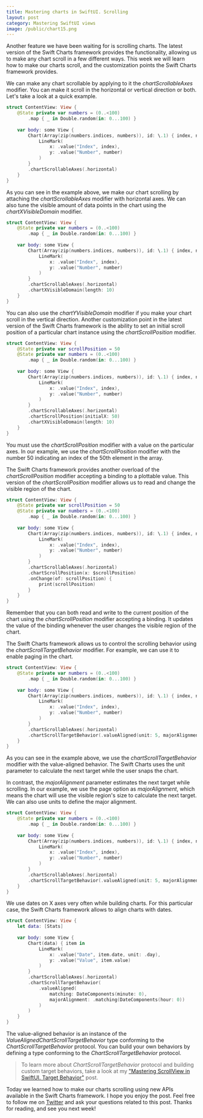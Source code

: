 ```yaml
---
title: Mastering charts in SwiftUI. Scrolling
layout: post
category: Mastering SwiftUI views
image: /public/chart15.png
---
```


Another feature we have been waiting for is scrolling charts. The latest version of the Swift Charts framework provides the functionality, allowing us to make any chart scroll in a few different ways. This week we will learn how to make our charts scroll, and the customization points the Swift Charts framework provides.

We can make any chart scrollable by applying to it the *chartScrollableAxes* modifier. You can make it scroll in the horizontal or vertical direction or both. Let's take a look at a quick example.

```swift
struct ContentView: View {
    @State private var numbers = (0..<100)
        .map { _ in Double.random(in: 0...100) }
    
    var body: some View {
        Chart(Array(zip(numbers.indices, numbers)), id: \.1) { index, number in
            LineMark(
                x: .value("Index", index),
                y: .value("Number", number)
            )
        }
        .chartScrollableAxes(.horizontal)
    }
}
```

As you can see in the example above, we make our chart scrolling by attaching the *chartScrollableAxes* modifier with horizontal axes. We can also tune the visible amount of data points in the chart using the *chartXVisibleDomain* modifier.

```swift
struct ContentView: View {
    @State private var numbers = (0..<100)
        .map { _ in Double.random(in: 0...100) }
    
    var body: some View {
        Chart(Array(zip(numbers.indices, numbers)), id: \.1) { index, number in
            LineMark(
                x: .value("Index", index),
                y: .value("Number", number)
            )
        }
        .chartScrollableAxes(.horizontal)
        .chartXVisibleDomain(length: 10)
    }
}
```

You can also use the *chartYVisibleDomain* modifier if you make your chart scroll in the vertical direction. Another customization point in the latest version of the Swift Charts framework is the ability to set an initial scroll position of a particular chart instance using the *chartScrollPosition* modifier.

```swift
struct ContentView: View {
    @State private var scrollPosition = 50
    @State private var numbers = (0..<100)
        .map { _ in Double.random(in: 0...100) }
    
    var body: some View {
        Chart(Array(zip(numbers.indices, numbers)), id: \.1) { index, number in
            LineMark(
                x: .value("Index", index),
                y: .value("Number", number)
            )
        }
        .chartScrollableAxes(.horizontal)
        .chartScrollPosition(initialX: 50)
        .chartXVisibleDomain(length: 10)
    }
}
```

You must use the *chartScrollPosition* modifier with a value on the particular axes. In our example, we use the *chartScrollPosition* modifier with the number 50 indicating an index of the 50th element in the array.

The Swift Charts framework provides another overload of the *chartScrollPosition* modifier accepting a binding to a plottable value. This version of the *chartScrollPosition* modifier allows us to read and change the visible region of the chart.

```swift
struct ContentView: View {
    @State private var scrollPosition = 50
    @State private var numbers = (0..<100)
        .map { _ in Double.random(in: 0...100) }
    
    var body: some View {
        Chart(Array(zip(numbers.indices, numbers)), id: \.1) { index, number in
            LineMark(
                x: .value("Index", index),
                y: .value("Number", number)
            )
        }
        .chartScrollableAxes(.horizontal)
        .chartScrollPosition(x: $scrollPosition)
        .onChange(of: scrollPosition) {
            print(scrollPosition)
        }
    }
}
```

Remember that you can both read and write to the current position of the chart using the *chartScrollPosition* modifier accepting a binding. It updates the value of the binding whenever the user changes the visible region of the chart.

The Swift Charts framework allows us to control the scrolling behavior using the *chartScrollTargetBehavior* modifier. For example, we can use it to enable paging in the chart.

```swift
struct ContentView: View {
    @State private var numbers = (0..<100)
        .map { _ in Double.random(in: 0...100) }
    
    var body: some View {
        Chart(Array(zip(numbers.indices, numbers)), id: \.1) { index, number in
            LineMark(
                x: .value("Index", index),
                y: .value("Number", number)
            )
        }
        .chartScrollableAxes(.horizontal)
        .chartScrollTargetBehavior(.valueAligned(unit: 5, majorAlignment: .page))
    }
}
```

As you can see in the example above, we use the *chartScrollTargetBehavior* modifier with the value-aligned behavior. The Swift Charts uses the unit parameter to calculate the next target while the user snaps the chart. 

In contrast, the *majorAlignment* parameter estimates the next target while scrolling. In our example, we use the page option as *majorAlignment*, which means the chart will use the visible region's size to calculate the next target. We can also use units to define the major alignment.

```swift
struct ContentView: View {
    @State private var numbers = (0..<100)
        .map { _ in Double.random(in: 0...100) }
    
    var body: some View {
        Chart(Array(zip(numbers.indices, numbers)), id: \.1) { index, number in
            LineMark(
                x: .value("Index", index),
                y: .value("Number", number)
            )
        }
        .chartScrollableAxes(.horizontal)
        .chartScrollTargetBehavior(.valueAligned(unit: 5, majorAlignment: .unit(10)))
    }
}
```

We use dates on X axes very often while building charts. For this particular case, the Swift Charts framework allows to align charts with dates.

```swift
struct ContentView: View {
    let data: [Stats]
    
    var body: some View {
        Chart(data) { item in
            LineMark(
                x: .value("Date", item.date, unit: .day),
                y: .value("Value", item.value)
            )
        }
        .chartScrollableAxes(.horizontal)
        .chartScrollTargetBehavior(
            .valueAligned(
                matching: DateComponents(minute: 0),
                majorAlignment: .matching(DateComponents(hour: 0))
            )
        )
    }
}
```

The value-aligned behavior is an instance of the *ValueAlignedChartScrollTargetBehavior* type conforming to the *ChartScrollTargetBehavior* protocol. You can build your own behaviors by defining a type conforming to the *ChartScrollTargetBehavior* protocol.

> To learn more about *ChartScrollTargetBehavior* protocol and building custom target behaviors, take a look at my ["Mastering ScrollView in SwiftUI. Target Behavior"](/2023/06/20/mastering-scrollview-in-swiftui-target-behavior/) post.

Today we learned how to make our charts scrolling using new APIs available in the Swift Charts framework. I hope you enjoy the post. Feel free to follow me on [Twitter](https://twitter.com/mecid) and ask your questions related to this post. Thanks for reading, and see you next week!
